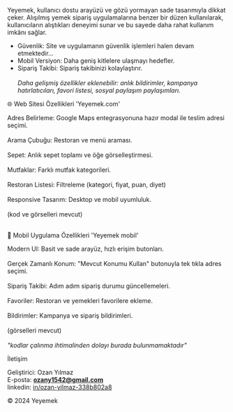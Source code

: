 Yeyemek, kullanıcı dostu arayüzü ve gözü yormayan sade tasarımıyla dikkat çeker. Alışılmış yemek sipariş uygulamalarına benzer bir düzen kullanılarak, kullanıcıların alıştıkları deneyimi sunar ve bu sayede daha rahat kullanım imkânı sağlar.

- Güvenlik: Site ve uygulamanın güvenlik işlemleri halen devam etmektedir...
- Mobil Versiyon: Daha geniş kitlelere ulaşmayı hedefler.
- Sipariş Takibi: Sipariş takibinizi kolaylaştırır.<br /><br />
<i>Daha gelişmiş özellikler eklenebilir: anlık bildirimler, kampanya hatırlatıcıları, favori listesi, sosyal paylaşım paylaşımları.</i>

🌐 Web Sitesi Özellikleri 'Yeyemek.com'

Adres Belirleme: Google Maps entegrasyonuna hazır modal ile teslim adresi seçimi.<br /><br />
Arama Çubuğu: Restoran ve menü araması.<br /><br />
Sepet: Anlık sepet toplamı ve öğe görselleştirmesi.<br /><br />
Mutfaklar: Farklı mutfak kategorileri.<br /><br />
Restoran Listesi: Filtreleme (kategori, fiyat, puan, diyet)<br /><br />
Responsive Tasarım: Desktop ve mobil uyumluluk.<br /><br />
(kod ve görselleri mevcut)<br /><br />

📱 Mobil Uygulama Özellikleri 'Yeyemek mobil'

Modern UI: Basit ve sade arayüz, hızlı erişim butonları.<br /><br />
Gerçek Zamanlı Konum: "Mevcut Konumu Kullan" butonuyla tek tıkla adres seçimi.<br /><br />
Sipariş Takibi: Adım adım sipariş durumu güncellemeleri.<br /><br />
Favoriler: Restoran ve yemekleri favorilere ekleme.<br /><br />
Bildirimler: Kampanya ve sipariş bildirimleri.<br /><br />
(görselleri mevcut)<br /><br />
<i>"kodlar çalınma ihtimalinden dolayı burada bulunmamaktadır"</i><br />

İletişim

Geliştirici: Ozan Yılmaz <br />
E-posta: **ozany1542@gmail.com** <br />
linkedin: <a href="https://www.linkedin.com/in/ozan-yilmaz-338b802a8" target="blank">in/ozan-yilmaz-338b802a8</a> <br />

© 2024 Yeyemek
